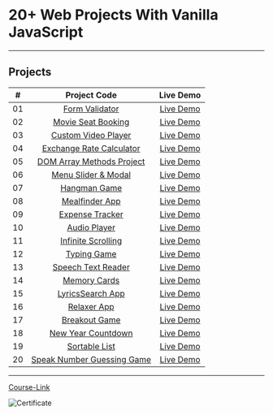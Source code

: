 # 20+ Web Projects With Vanilla JavaScript

---

## Projects

|  #  |                          Project Code                           |   Live Demo   |
| :-: | :-------------------------------------------------------------: | :-----------: |
| 01  |         [Form Validator](./Projects/01-Form-Validator/)         | [Live Demo](https://64abe3647ecdb900905a1b5d--gregarious-pithivier-82cebe.netlify.app/) |
| 02  |     [Movie Seat Booking](./Projects/02-Movie-Seat-Booking/)     | [Live Demo](https://64abe3a086e39400b146c655--bejewelled-biscuit-a7ccd1.netlify.app/) |
| 03  |    [Custom Video Player](./Projects/03-Custom-Video-Player/)    | [Live Demo](https://64abe3b266cbef009b2b9120--bespoke-pika-f219fd.netlify.app/) |
| 04  |    [Exchange Rate Calculator](./Projects/04-Exchange-Rate/)     | [Live Demo](https://64abe3bc7ecdb9007d5a19e5--hilarious-semifreddo-78c078.netlify.app/) |
| 05  |  [DOM Array Methods Project](./Projects/05-DOM-Array-Methods/)  | [Live Demo](https://64abe3ee80902c0087575062--candid-genie-970a95.netlify.app/) |
| 06  |     [Menu Slider & Modal](./Projects/06-Modal-Menu-Slider/)     | [Live Demo](https://64abe3fe9701e0007cef251e--gregarious-axolotl-4dcd40.netlify.app/) |
| 07  |             [Hangman Game](./Projects/07-Hangman/)              | [Live Demo](https://64abe410c1ab2900838e848a--unrivaled-pixie-2d1ebe.netlify.app/) |
| 08  |          [Mealfinder App](./Projects/08-Meal-Finder/)           | [Live Demo](https://64abe6e42e8f360319b13189--helpful-alfajores-9d1b87.netlify.app/) |
| 09  |        [Expense Tracker](./Projects/09-Expense-Tracker/)        | [Live Demo](https://64abe6f17ecdb9031c5a1c4e--statuesque-marzipan-a92d75.netlify.app/) |
| 10  |           [Audio Player](./Projects/10-Audio-Player/)           | [Live Demo](https://64abe6fdd243c60076d86ecf--strong-lollipop-8d0433.netlify.app/) |
| 11  |     [Infinite Scrolling](./Projects/11-Infinite-Scrolling/)     | [Live Demo](https://64abe819935d8b038fdb4676--stellular-clafoutis-bb9424.netlify.app/) |
| 12  |             [Typing Game](./Projects/12-Type-Race/)             | [Live Demo](https://64abe825d243c6009ed86b47--marvelous-unicorn-3e1f23.netlify.app/) |
| 13  |     [Speech Text Reader](./Projects/13-Speech-Text-Reader/)     | [Live Demo](https://64abe833f5448300bc46b7f4--tubular-biscochitos-7a3bb1.netlify.app/) |
| 14  |           [Memory Cards](./Projects/14-Memory-Cards/)           | [Live Demo](https://64abe85780902c0480574d9b--euphonious-sunburst-ea4bb1.netlify.app/) |
| 15  |        [LyricsSearch App](./Projects/15-Lyrics-Search/)         | [Live Demo](https://64abe86c80902c038b57521d--gentle-moonbeam-212c91.netlify.app/) |
| 16  |              [Relaxer App](./Projects/16-Relaxer/)              | [Live Demo](https://64abe879ee5cb9049c6bb1f0--vocal-sfogliatella-6ce51b.netlify.app/) |
| 17  |            [Breakout Game](./Projects/17-Breakout/)             | [Live Demo](https://64abe896d243c600a6d8714d--dazzling-druid-d36c95.netlify.app/) |
| 18  |     [New Year Countdown](./Projects/18-New-Year-Countdown/)     | [Live Demo](https://64abe8a37ecdb903d35a1cdb--shimmering-piroshki-331722.netlify.app/) |
| 19  |          [Sortable List](./Projects/19-Sortable-List/)          | [Live Demo](https://64abe8af66cbef007b2b946d--silver-tanuki-205679.netlify.app/) |
| 20  | [Speak Number Guessing Game](./Projects/20-Speak-Number-Guess/) | [Live Demo](https://64abe8e3d243c600a6d87215--beamish-speculoos-f4565c.netlify.app/) |

---

[Course-Link](https://www.udemy.com/course/web-projects-with-vanilla-javascript/)<br>

![Certificate]([https://via.placeholder.com/468x300?text=Certificate+Here](https://www.udemy.com/certificate/UC-a87c1033-911d-435e-94c9-dbd5aff06277/)https://www.udemy.com/certificate/UC-a87c1033-911d-435e-94c9-dbd5aff06277/)
